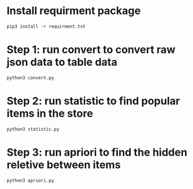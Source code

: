 # Install requirment package
```
pip3 install -r requirment.txt
```

# Step 1: run convert to convert raw json data to table data
```
python3 convert.py
```

# Step 2: run statistic to find popular items in the store
```
python3 statistic.py
```

# Step 3: run apriori to find the hidden reletive between items

```
python3 apriori.py
```
